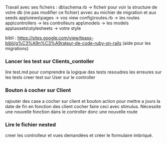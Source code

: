 Travail avec ses ficheirs : 
db\schema.rb   -> ficheir pour voir la structure de votre db (ne pas modifier ce fichier) avvec au michier de migration et aux seeds
app\views\pages -> vos view
config\routes.rb -> les routes
app\controllers -> les controlleurs
app\models -> les models
app\assets\stylesheets -> votre style


bibli : https://sites.google.com/view/tpass-bibli/g%C3%A9n%C3%A9rateur-de-code-ruby-on-rails
(aide pour les migrations)



### Lancer les test sur Clients_contoller 
lire test.md pour comprendre la logique des tests
resoudres les erreures sur les tests
creer test sur User sur le controller


### Bouton à cocher sur Client
rajouter des case a cocher sur client et bouton action pour mettre a jours la date de fin en fonction des client cocher faire ceci avec stimulus.
Nécessite une nouvelle fonction dans le controller donc une nouvelle route 



### Lire le fichier nested 
creer les controlleur et vues demandées et créer le formulaire imbriqué.
